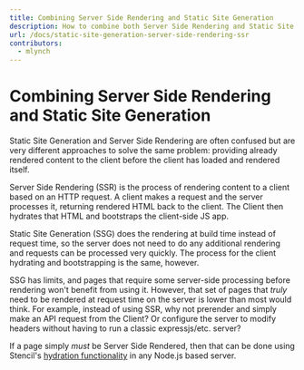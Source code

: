 ```yaml
---
title: Combining Server Side Rendering and Static Site Generation
description: How to combine both Server Side Rendering and Static Site Generation approaches
url: /docs/static-site-generation-server-side-rendering-ssr
contributors:
  - mlynch
---
```


# Combining Server Side Rendering and Static Site Generation

Static Site Generation and Server Side Rendering are often confused but are very different approaches to solve the same problem: providing already rendered content to the client before the client has loaded and rendered itself.

Server Side Rendering (SSR) is the process of rendering content to a client based on an HTTP request. A client makes a request and the server processes it, returning rendered HTML back to the client. The Client then hydrates that HTML and bootstraps the client-side JS app.

Static Site Generation (SSG) does the rendering at build time instead of request time, so the server does not need to do any additional rendering and requests can be processed very quickly. The process for the client hydrating and bootstrapping is the same, however.

SSG has limits, and pages that require some server-side processing before rendering won't benefit from using it. However, that set of pages that _truly_ need to be rendered at request time on the server is lower than most would think. For example, instead of using SSR, why not prerender and simply make an API request from the Client? Or configure the server to modify headers without having to run a classic expressjs/etc. server?

If a page simply _must_ be Server Side Rendered, then that can be done using Stencil's [hydration functionality](/docs/hydrate-app) in any Node.js based server.

